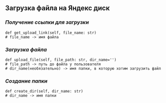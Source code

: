 ## Загрузка файла на Яндекс диск

### *Получение ссылки для загрузки*
````
def get_upload_link(self, file_name: str)
# file_name -> имя файла
````

### *Загрузка файла*
````
def upload_file(self, file_path: str, dir_name='')
# file_path -> путь до файла у пользователя
# dir_name(необязательно) -> имя папки, в которую хотим загрузить файл
````

### *Создание папки*
````
def create_dir(self, dir_name: str)
# dir_name -> имя папки
````


